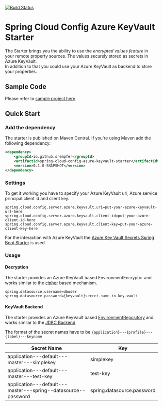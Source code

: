 [![Build Status](https://dev.azure.com/srempfer-github/spring-cloud-config-azure-keyvault/_apis/build/status/ci?branchName=master)](https://dev.azure.com/srempfer-github/spring-cloud-config-azure-keyvault/_build/latest?definitionId=4&branchName=master)

# Spring Cloud Config Azure KeyVault Starter

The Starter brings you the ability to use the *encrypted values feature* in your remote property sources. The values securely stored as secrets in Azure KeyVault.  
In addition to that you could use your Azure KeyVault as backend to store your properties.

## Sample Code
Please refer to [sample project here](./spring-cloud-config-azure-keyvault-sample)

## Quick Start

### Add the dependency

The starter is published on Maven Central. If you're using Maven add the following dependency: 

```xml
<dependency>
    <groupId>io.github.srempfer</groupId>
    <artifactId>spring-cloud-config-azure-keyvault-starter</artifactId>
    <version>0.1.0-SNAPSHOT</version>
</dependency>
```

### Settings
To get it working you have to specify your Azure KeyVault url, Azure service principal client id and client key.
```
spring.cloud.config.server.azure.keyvault.uri=put-your-azure-keyvault-url-here
spring.cloud.config.server.azure.keyvault.client-id=put-your-azure-client-id-here
spring.cloud.config.server.azure.keyvault.client-key=put-your-azure-client-key-here
```

For the interaction with Azure KeyVault the [Azure Key Vault Secrets Spring Boot Starter](https://github.com/microsoft/azure-spring-boot/blob/master/azure-spring-boot-starters/azure-keyvault-secrets-spring-boot-starter) 
is used.

### Usage

#### Decryption
The starter provides an Azure KeyVault based EnvironmentEncryptor and works similar to the [cipher](https://cloud.spring.io/spring-cloud-config/reference/html/#_encryption_and_decryption)
based mechanism.

```
spring.datasource.username=dbuser
spring.datasource.password={keyvault}secret-name-in-key-vault
```

#### KeyVault Backend

The starter provides an Azure KeyVault based [EnvironmentRepository](https://cloud.spring.io/spring-cloud-config/reference/html/#_environment_repository)
and works similar to the [JDBC Backend](https://cloud.spring.io/spring-cloud-config/reference/html/#_jdbc_backend).

The format of the secret names have to be `{application}---{profile}---{label}---keyname`

Secret Name  | Key
------------ | -------------
application---default---master---simplekey | simplekey
application---default---master---test-key | test-key
application---default---master---spring--datasource--password | spring.datasource.password
